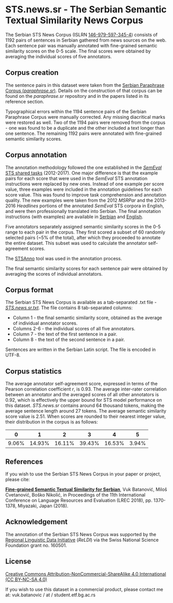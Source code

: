 # STS.news.sr - The Serbian Semantic Textual Similarity News Corpus
The Serbian STS News Corpus (ISLRN [146-979-597-345-4](http://www.islrn.org/resources/146-979-597-345-4/)) consists of 1192 pairs of sentences in Serbian gathered from news sources on the web.
Each sentence pair was manually annotated with fine-grained semantic similarity scores on the 0-5 scale.
The final scores were obtained by averaging the individual scores of five annotators.

## Corpus creation
The sentence pairs in this dataset were taken from the [Serbian Paraphrase Corpus (*paraphrase.sr*)](https://vukbatanovic.github.io/paraphrase.sr/).
Details on the construction of that corpus can be found on the *paraphrase.sr* repository and in the papers listed in its reference section.

Typographical errors within the 1194 sentence pairs of the Serbian Paraphrase Corpus were manually corrected.
Any missing diacritical marks were restored as well.
Two of the 1194 pairs were removed from the corpus - one was found to be a duplicate and the other included a text longer than one sentence.
The remaining 1192 pairs were annotated with fine-grained semantic similarity scores.

## Corpus annotation
The annotation methodology followed the one established in the [*SemEval* STS shared tasks](http://ixa2.si.ehu.es/stswiki/index.php/Main_Page) (2012-2017).
One major difference is that the example pairs for each score that were used in the *SemEval* STS annotation instructions were replaced by new ones.
Instead of one example per score value, three examples were included in the annotation guidelines for each score value.
This was found to improve task comprehension and annotation quality.
The new examples were taken from the 2012 *MSRPar* and the 2013-2016 *Headlines* portions of the annotated *SemEval* STS corpora in English, and were then professionally translated into Serbian.
The final annotation instructions (with examples) are available in [Serbian](https://vukbatanovic.github.io/STS.news.sr/Annotation%20instructions%20-%20Serbian) and [English](https://vukbatanovic.github.io/STS.news.sr/Annotation%20instructions%20-%20English).

Five annotators separately assigned semantic similarity scores in the 0-5 range to each pair in the corpus.
They first scored a subset of 60 randomly selected pairs (~5% of the total), after which they proceeded to annotate the entire dataset.
This subset was used to calculate the annotator self-agreement scores.

The [STSAnno](https://vukbatanovic.github.io/STSAnno/) tool was used in the annotation process.

The final semantic similarity scores for each sentence pair were obtained by averaging the scores of individual annotators.

## Corpus format
The Serbian STS News Corpus is available as a tab-separated .txt file - *[STS.news.sr.txt](http://github.com/vukbatanovic/STS.news.sr/blob/master/STS.news.sr.txt)*.
The file contains 8 tab-separated columns:
* Column 1 - the final semantic similarity score, obtained as the average of individual annotator scores.
* Columns 2-6 - the individual scores of all five annotators.
* Column 7 - the text of the first sentence in a pair.
* Column 8 - the text of the second sentence in a pair.

Sentences are written in the Serbian Latin script.
The file is encoded in UTF-8.

## Corpus statistics
The average annotator self-agreement score, expressed in terms of the Pearson correlation coefficient *r*, is 0.93.
The average inter-rater correlation between an annotator and the averaged scores of all other annotators is 0.92, which is effectively the upper bound for STS model performance on this dataset.
*STS.news.sr* contains around 64 thousand tokens, making the average sentence length around 27 tokens.
The average semantic similarity score value is 2.51.
When scores are rounded to their nearest integer value, their distribution in the corpus is as follows:

|  0  |   1  |   2  |   3  |   4  |  5  |
|-----|------|------|------|------|-----|
|9.06%|14.93%|16.11%|39.43%|16.53%|3.94%|

## References
If you wish to use the Serbian STS News Corpus in your paper or project, please cite:

**[Fine-grained Semantic Textual Similarity for Serbian](http://www.lrec-conf.org/proceedings/lrec2018/pdf/442.pdf)**, Vuk Batanović, Miloš Cvetanović, Boško Nikolić, in Proceedings of the 11th International Conference on Language Resources and Evaluation (LREC 2018), pp. 1370-1378, Miyazaki, Japan (2018).

## Acknowledgement
The annotation of the Serbian STS News Corpus was supported by the [Regional Linguistic Data Initiative](http://reldi.spur.uzh.ch/) (*ReLDI*) via the Swiss National Science Foundation grant no. 160501.

## License
[Creative Commons Attribution-NonCommercial-ShareAlike 4.0 International (CC BY-NC-SA 4.0)](http://creativecommons.org/licenses/by-nc-sa/4.0/)

If you wish to use this dataset in a commercial product, please contact me at: vuk.batanovic / at / student.etf.bg.ac.rs
